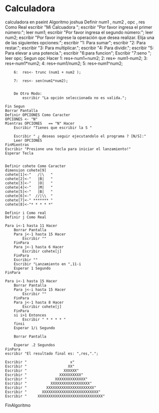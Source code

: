 # Calculadora
calculadora en pseint
Algoritmo joshua
	Definir num1 , num2 , opc , res Como Real
	escribir "Mi Calcuadora  ";
    escribir "Por favor ingresa el primer número:";
    leer num1;
    escribir "Por favor ingresa el segundo número:";
    leer num2;
    escribir "Por favor ingrese la operación que desea realizar. Elija una de las siguientes opciones:";
    escribir "1: Para sumar";
    escribir "2: Para restar.";
    escribir "3: Para multiplicar.";
    escribir "4: Para dividir.";
    escribir "5: Para elevar a una potencia.";
	escribir "6:para  funcion";
	Escribir "7:seno ";
    leer opc;
    Segun opc Hacer
        1:
            res<-num1+num2;
        2:
            res<- num1-num2;
        3:
            res<-num1*num2;
        4:
            res<-num1/num2;
        5: 
            res<-num1^num2;
			
	    6:  res<- trunc (num1 + num2 );
			
		7:  res<- sen(num1*num2);
			
			
        De Otro Modo:
            escribir "La opción seleccionada no es valida.";
			
    Fin Segun
    Borrar Pantalla
	Definir OPCIONES Como Caracter
	OPCIONES <- "N"
	Mientras OPCIONES   == "N" Hacer
		Escribir "Tienes que escribir la S "
		
		Escribir " ¿ deseas seguir ejecutandolo el programa ? [N/S]:"
		Leer OPCIONES
	FinMientras
	Escribir "Presione una tecla para iniciar el lanzamiento!"
    Esperar Tecla
    
    
    Definir cohete Como Caracter
    dimension cohete[9]
    cohete[1]<-"   /|\   "
    cohete[2]<-"   |B|   "
    cohete[3]<-"   |O|   "
    cohete[4]<-"   |M|   "
    cohete[5]<-"   |B|   "
    cohete[6]<-"  //|\\  "
    cohete[7]<-" ******* "
    cohete[8]<-"* * * * *"
 
    Definir i Como real
	Definir j Como Real
    
    Para i<-1 hasta 11 Hacer
        Borrar Pantalla
        Para j<-1 hasta 15 Hacer
            Escribir ""
        FinPara
        Para j<-1 hasta 6 Hacer
            Escribir cohete[j]
        FinPara
        Escribir ""
        Escribir "Lanzamiento en ",11-i
        Esperar 1 Segundo
    FinPara
    
    Para i<-1 hasta 15 Hacer
        Borrar Pantalla
        Para j<-i hasta 15 Hacer
            Escribir ""
        FinPara
        Para j<-1 hasta 8 Hacer
            Escribir cohete[j]
        FinPara
        si i>1 Entonces
            Escribir " * * * * "
        finsi
        Esperar 1/i Segundo
		
        Borrar Pantalla
        
        Esperar .2 Segundos
    FinPara
	escribir "El resultado final es: ",res,".";
	
	Escribir "                    x"
	Escribir "                   XX"
	Escribir "                 XXXXXX"
	Escribir "               XXXXXXXXXX"
	Escribir "             XXXXXXXXXXXXXX"
    Escribir "           XXXXXXXXXXXXXXXXXX"
	Escribir "         XXXXXXXXXXXXXXXXXXXXXX"
	Escribir "       XXXXXXXXXXXXXXXXXXXXXXXXXX"
	Escribir "     XXXXXXXXXXXXXXXXXXXXXXXXXXXXXX"
	
	
	
FinAlgoritmo
